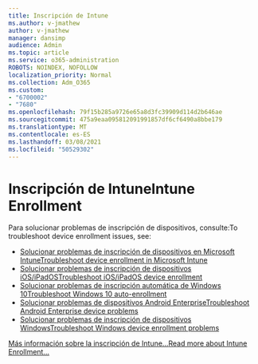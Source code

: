 ```yaml
---
title: Inscripción de Intune
ms.author: v-jmathew
author: v-jmathew
manager: dansimp
audience: Admin
ms.topic: article
ms.service: o365-administration
ROBOTS: NOINDEX, NOFOLLOW
localization_priority: Normal
ms.collection: Adm_O365
ms.custom:
- "6700002"
- "7680"
ms.openlocfilehash: 79f15b285a9726e65a8d3fc39909d114d2b646ae
ms.sourcegitcommit: 475a9eaa095812091991857df6cf6490a8bbe179
ms.translationtype: MT
ms.contentlocale: es-ES
ms.lasthandoff: 03/08/2021
ms.locfileid: "50529302"
---
```

# <a name="intune-enrollment"></a><span data-ttu-id="dc245-102">Inscripción de Intune</span><span class="sxs-lookup"><span data-stu-id="dc245-102">Intune Enrollment</span></span>

<span data-ttu-id="dc245-103">Para solucionar problemas de inscripción de dispositivos, consulte:</span><span class="sxs-lookup"><span data-stu-id="dc245-103">To troubleshoot device enrollment issues, see:</span></span>

- [<span data-ttu-id="dc245-104">Solucionar problemas de inscripción de dispositivos en Microsoft Intune</span><span class="sxs-lookup"><span data-stu-id="dc245-104">Troubleshoot device enrollment in Microsoft Intune</span></span>](https://docs.microsoft.com/troubleshoot/mem/intune/troubleshoot-device-enrollment-in-intune)
- [<span data-ttu-id="dc245-105">Solucionar problemas de inscripción de dispositivos iOS/iPadOS</span><span class="sxs-lookup"><span data-stu-id="dc245-105">Troubleshoot iOS/iPadOS device enrollment</span></span>](https://docs.microsoft.com/mem/intune/enrollment/troubleshoot-ios-enrollment-errors)
- [<span data-ttu-id="dc245-106">Solucionar problemas de inscripción automática de Windows 10</span><span class="sxs-lookup"><span data-stu-id="dc245-106">Troubleshoot Windows 10 auto-enrollment</span></span>](https://docs.microsoft.com/mem/intune/enrollment/troubleshoot-windows-auto-enrollment)
- [<span data-ttu-id="dc245-107">Solucionar problemas de dispositivos Android Enterprise</span><span class="sxs-lookup"><span data-stu-id="dc245-107">Troubleshoot Android Enterprise device problems</span></span>](https://docs.microsoft.com/troubleshoot/mem/intune/troubleshoot-android-enrollment)
- [<span data-ttu-id="dc245-108">Solucionar problemas de inscripción de dispositivos Windows</span><span class="sxs-lookup"><span data-stu-id="dc245-108">Troubleshoot Windows device enrollment problems</span></span>](https://docs.microsoft.com/troubleshoot/mem/intune/troubleshoot-windows-enrollment-errors)

[<span data-ttu-id="dc245-109">Más información sobre la inscripción de Intune...</span><span class="sxs-lookup"><span data-stu-id="dc245-109">Read more about Intune Enrollment...</span></span>](https://docs.microsoft.com/mem/intune/enrollment/)
